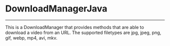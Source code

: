 # DownloadManagerJava
---
This is a DownloadManager that provides methods that are able to download a video from an URL.
The supported filetypes are jpg, jpeg, png, gif, webp, mp4, avi, mkv.
